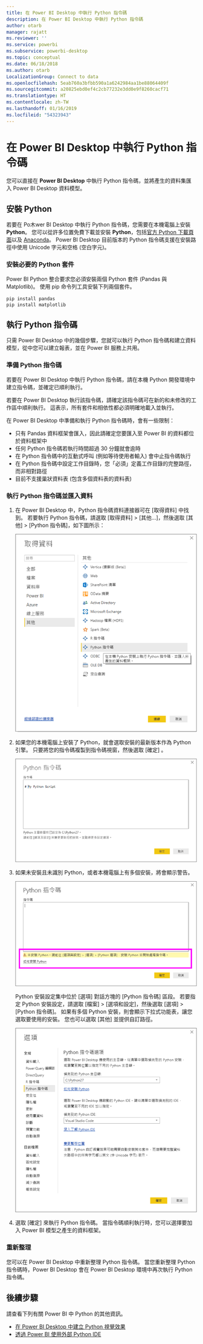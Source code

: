 ```yaml
---
title: 在 Power BI Desktop 中執行 Python 指令碼
description: 在 Power BI Desktop 中執行 Python 指令碼
author: otarb
manager: rajatt
ms.reviewer: ''
ms.service: powerbi
ms.subservice: powerbi-desktop
ms.topic: conceptual
ms.date: 06/18/2018
ms.author: otarb
LocalizationGroup: Connect to data
ms.openlocfilehash: 5eab760a3bfbb590a1a6242984aa1be88064409f
ms.sourcegitcommit: a20825ebd0ef4c2cb77232e3dd0e9f8260cacf71
ms.translationtype: HT
ms.contentlocale: zh-TW
ms.lasthandoff: 01/16/2019
ms.locfileid: "54323943"
---
```

# <a name="run-python-scripts-in-power-bi-desktop"></a>在 Power BI Desktop 中執行 Python 指令碼
您可以直接在 **Power BI Desktop** 中執行 Python 指令碼，並將產生的資料集匯入 Power BI Desktop 資料模型。

## <a name="install-python"></a>安裝 Python
若要在 Po木wer BI Desktop 中執行 Python 指令碼，您需要在本機電腦上安裝 **Python**。 您可以從許多位置免費下載並安裝 **Python**，包括[官方 Python 下載頁面](https://www.python.org/)以及 [Anaconda](https://anaconda.org/anaconda/python/)。 Power BI Desktop 目前版本的 Python 指令碼支援在安裝路徑中使用 Unicode 字元和空格 (空白字元)。

### <a name="install-required-python-packages"></a>安裝必要的 Python 套件
Power BI Python 整合要求您必須安裝兩個 Python 套件 (Pandas 與 Matplotlib)。  使用 pip 命令列工具安裝下列兩個套件。

```
pip install pandas
pip install matplotlib
```

## <a name="run-python-scripts"></a>執行 Python 指令碼
只需 Power BI Desktop 中的幾個步驟，您就可以執行 Python 指令碼和建立資料模型，從中您可以建立報表，並在 Power BI 服務上共用。

### <a name="prepare-a-python-script"></a>準備 Python 指令碼
若要在 Power BI Desktop 中執行 Python 指令碼，請在本機 Python 開發環境中建立指令碼，並確定已順利執行。

若要在 Power BI Desktop 執行該指令碼，請確定該指令碼可在新的和未修改的工作區中順利執行。 這表示，所有套件和相依性都必須明確地載入並執行。

在 Power BI Desktop 中準備和執行 Python 指令碼時，會有一些限制：

* 只有 Pandas 資料框架會匯入，因此請確定您要匯入至 Power BI 的資料都位於資料框架中
* 任何 Python 指令碼若執行時間超過 30 分鐘就會逾時
* 在 Python 指令碼中的互動式呼叫 (例如等待使用者輸入) 會中止指令碼執行
* 在 Python 指令碼中設定工作目錄時，您「必須」定義工作目錄的完整路徑，而非相對路徑
* 目前不支援巢狀資料表 (包含多個資料表的資料表) 

### <a name="run-your-python-script-and-import-data"></a>執行 Python 指令碼並匯入資料
1. 在 Power BI Desktop 中，Python 指令碼資料連接器可在 [取得資料] 中找到。 若要執行 Python 指令碼，請選取 [取得資料] &gt; [其他...]，然後選取 [其他] &gt; [Python 指令碼]，如下圖所示：
   
   ![](media/desktop-python-scripts/python-scripts-1.png)
2. 如果您的本機電腦上安裝了 Python，就會選取安裝的最新版本作為 Python 引擎。 只要將您的指令碼複製到指令碼視窗，然後選取 [確定] 。
   
   ![](media/desktop-python-scripts/python-scripts-2.png)
3. 如果未安裝且未識別 Python，或者本機電腦上有多個安裝，將會顯示警告。
   
   ![](media/desktop-python-scripts/python-scripts-3.png)
   
   Python 安裝設定集中位於 [選項] 對話方塊的 [Python 指令碼] 區段。 若要指定 Python 安裝設定，請選取 [檔案] > [選項和設定]，然後選取 [選項] > [Python 指令碼]。 如果有多個 Python 安裝，則會顯示下拉式功能表，讓您選取要使用的安裝。 您也可以選取 [其他] 並提供自訂路徑。
   
   ![](media/desktop-python-scripts/python-scripts-4.png)
4. 選取 [確定] 來執行 Python 指令碼。 當指令碼順利執行時，您可以選擇要加入 Power BI 模型之產生的資料框架。

### <a name="refresh"></a>重新整理
您可以在 Power BI Desktop 中重新整理 Python 指令碼。 當您重新整理 Python 指令碼時，Power BI Desktop 會在 Power BI Desktop 環境中再次執行 Python 指令碼。

## <a name="next-steps"></a>後續步驟
請查看下列有關 Power BI 中 Python 的其他資訊。

* [在 Power BI Desktop 中建立 Python 視覺效果](desktop-python-visuals.md)
* [透過 Power BI 使用外部 Python IDE](desktop-python-ide.md)

